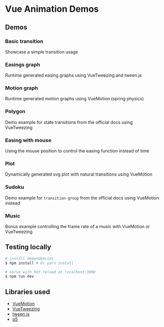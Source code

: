 # Vue Animation Demos

## Demos

### Basic transition

Showcase a simple transition usage

### Easings graph

Runtime generated easing graphs using VueTweezing and tween.js

### Motion graph

Runtime generated motion graphs using VueMotion (spring physics)

### Polygon

Demo example for state transitions from the official docs using VueTweezing

### Easing with mouse

Using the mouse position to control the easing function instead of time

### Plot

Dynamically generated svg plot with natural transitions using VueMotion

### Sudoku

Demo example for `transition-group` from the official docs using VueMotion instead

### Music

Bonus example controlling the frame rate of a music with VueMotion or VueTweezing

## Testing locally

``` bash
# install dependencies
$ npm install # Or yarn install

# serve with hot reload at localhost:3000
$ npm run dev
```

## Libraries used

- [VueMotion](https://github.com/posva/vue-motion)
- [VueTweezing](https://github.com/posva/vue-tweezing)
- [tween.js](https://github.com/tweenjs/tween.js)
- [p5](https://github.com/processing/p5.js)
